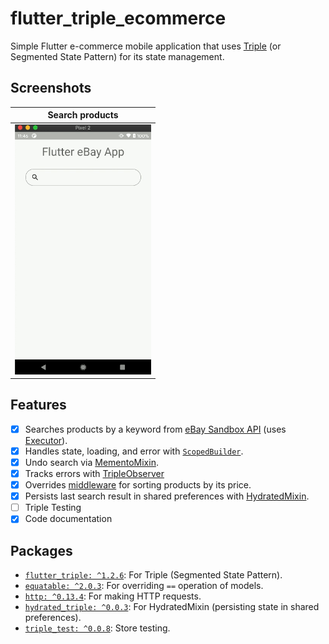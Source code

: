 # flutter_triple_ecommerce

Simple Flutter e-commerce mobile application that uses [Triple](https://triple.flutterando.com.br) (or Segmented State Pattern) for its state management.

## Screenshots

| Search products |
| - |
| <img src="screenshots/search_product.gif" height="400" /> |

## Features

- [x] Searches products by a keyword from [eBay Sandbox API](https://developer.ebay.com/api-docs/buy/browse/static/overview.html) (uses [Executor](https://triple.flutterando.com.br/docs/getting-started/executors)).
- [x] Handles state, loading, and error with [`ScopedBuilder`](https://triple.flutterando.com.br/docs/getting-started/using-flutter-triple#scopedbuilder).
- [x] Undo search via [MementoMixin](https://triple.flutterando.com.br/docs/getting-started/Mixins#mementomixin).
- [x] Tracks errors with [TripleObserver](https://triple.flutterando.com.br/docs/getting-started/tracking)
- [x] Overrides [middleware](https://triple.flutterando.com.br/docs/getting-started/middleware) for sorting products by its price.
- [x] Persists last search result in shared preferences with [HydratedMixin](https://triple.flutterando.com.br/docs/getting-started/Mixins#hydratedmixin).
- [ ] Triple Testing
- [x] Code documentation

## Packages

- [`flutter_triple: ^1.2.6`](https://pub.dev/packages/flutter_triple): For Triple (Segmented State Pattern).
- [`equatable: ^2.0.3`](https://pub.dev/packages/equatable): For overriding `==` operation of models.
- [`http: ^0.13.4`](https://pub.dev/packages/http): For making HTTP requests.
- [`hydrated_triple: ^0.0.3`](https://pub.dev/packages/hydrated_triple): For HydratedMixin (persisting state in shared preferences).
- [`triple_test: ^0.0.8`](https://pub.dev/packages/triple_test): Store testing.


